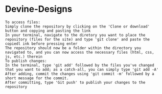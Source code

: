 # Devine-Designs
	To access files:
	Simply clone the repository by clicking on the 'Clone or download' button and copying and pasting the link
	In your terminal, navigate to the diretory you want to place the repository (files for the site) and type 'git clone' and paste the copiedl ink before pressing enter
	The repository should now be a folder within the directory you navigated to, and you can now access the necessary files (html, css, js, etc.) therein
	To publish changes:
	In the terminal, type 'git add' followed by the files you've changed that you want to add; as a catch-all, you can simply type 'git add -A'
	After adding, commit the changes using 'git commit -m' followed by a short message for the commit.
	After committing, type 'Git push' to publish your changes to the repository
